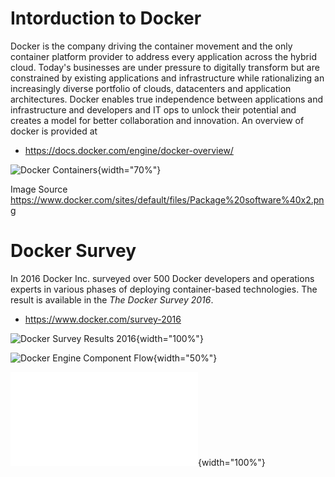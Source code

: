 Intorduction to Docker
======================

Docker is the company driving the container movement and the only
container platform provider to address every application across the
hybrid cloud. Today's businesses are under pressure to digitally
transform but are constrained by existing applications and
infrastructure while rationalizing an increasingly diverse portfolio of
clouds, datacenters and application architectures. Docker enables true
independence between applications and infrastructure and developers and
IT ops to unlock their potential and creates a model for better
collaboration and innovation. An overview of docker is provided at

* <https://docs.docker.com/engine/docker-overview/>

![Docker Containers](images/docker-container.png){width="70%"}

Image Source
<https://www.docker.com/sites/default/files/Package%20software%40x2.png>

Docker Survey
=============

In 2016 Docker Inc. surveyed over 500 Docker developers and operations
experts in various phases of deploying container-based technologies. The
result is available in the *The Docker Survey 2016*.

* <https://www.docker.com/survey-2016>

![Docker Survey Results 2016 ](images/docker-survey.png){width="100%"}

![Docker Engine Component Flow](images/engine-components-flow.png){width="50%"}

![Docker Architecture](images/docker-architecture.pdf){width="100%"}
